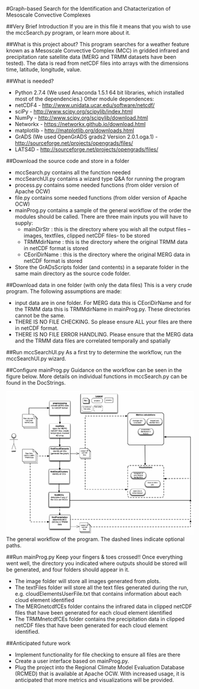 #Graph-based Search for the Identification and Chatacterization of Mesoscale Convective Complexes

##Very Brief Introduction
If you are in this file it means that you wish to use the mccSearch.py program, or learn more about it. 

##What is this project about?
This program searches for a weather feature known as a Mesoscale Convective Complex (MCC) in gridded infrared and precipitation rate satellite data (MERG and TRMM datasets have been tested). 
The data is read from netCDF files into arrays with the dimensions time, latitude, longitude, value. 

##What is needed?
 * Python 2.7.4 (We used Anaconda 1.5.1 64 bit libraries, which installed most of the dependencies.) Other module dependences: 
 * netCDF4 - http://www.unidata.ucar.edu/software/netcdf/
 * sciPy - http://www.scipy.org/scipylib/index.html
 * NumPy - http://www.scipy.org/scipylib/download.html
 * Networkx - https://networkx.github.io/download.html
 * matplotlib - http://matplotlib.org/downloads.html
 * GrADS (We used OpenGrADS grads2 Version 2.0.1.oga.1) - http://sourceforge.net/projects/opengrads/files/
 * LATS4D - http://sourceforge.net/projects/opengrads/files/

##Download the source code and store in a folder
 * mccSearch.py contains all the function needed 
 * mccSearchUI.py contains a wizard type Q&A for running the program
 * process.py contains some needed functions (from older version of Apache OCW)
 * file.py contains some needed functions (from older version of Apache OCW)
 * mainProg.py contains a sample of the  general workflow of the order the modules should be called. There are three main inputs you will have to supply:
     * mainDirStr : this is the directory where you wish all the output files –images, textfiles, clipped netCDF files- to be stored
     * TRMMdirName : this is the directory where the original TRMM data in netCDF format is stored
     * CEoriDirName : this is the directory where the original MERG data in netCDF format is stored
 * Store the GrADsScripts folder (and contents) in a separate folder in the same main directory as the source code folder.  

##Download data in one folder (with only the data files)
This is a very crude program. The following assumptions are made:
 * input data are in one folder. For MERG data this is CEoriDirName and for the TRMM data this is TRMMdirName in mainProg.py.  These directories cannot be the same.
 * THERE IS NO FILE CHECKING. So please ensure ALL your files are there in netCDF format. 
 * THERE IS NO FILE ERROR HANDLING. Please ensure that the MERG data and the TRMM data files are correlated temporally and spatially

##Run mccSearchUI.py
As a first try to determine the workflow, run the mccSearchUI.py wizard. 

##Configure mainProg.py
Guidance on the workflow can be seen in the figure below. More details on individual functions in mccSearch.py can be found in the DocStrings. 

![](./mccsearch_workflow.png)
The general workflow of the program. The dashed lines indicate optional paths. 

##Run mainProg.py
Keep your fingers & toes crossed!! Once everything went well, the directory you indicated where outputs should be stored will be generated, and four folders should appear in it. 
 * The image folder will store all images generated from plots.
 * The textFiles folder will store all the text files generated during the run, e.g. cloudElementsUserFile.txt that contains information about each cloud element identified
 * The MERGnetcdfCEs folder contains the infrared data in clipped netCDF files that have been generated for each cloud element identified
 * The TRMMnetcdfCEs folder contains the precipitation data in clipped netCDF files that have been generated for each cloud element identified.

##Anticipated future work
 * Implement functionality for file checking to ensure all files are there
 * Create a user interface based on mainProg.py. 
 * Plug the project into the Regional Climate Model Evaluation Database (RCMED) that is available at Apache OCW. 
With increased usage, it is anticipated that more metrics and visualizations will be provided. 
